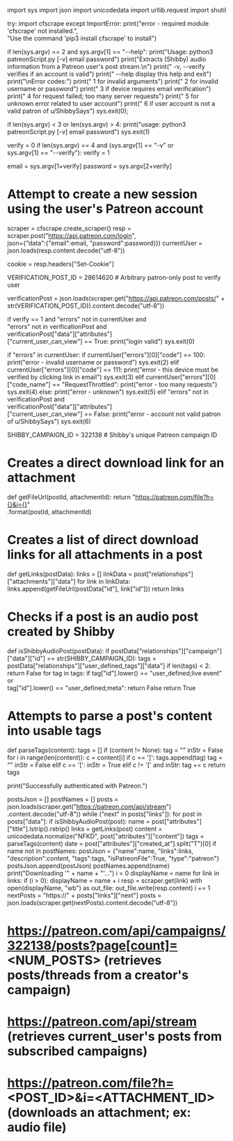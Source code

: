 import sys
import json
import unicodedata
import urllib.request
import shutil

try:
    import cfscrape
except ImportError:
    print("error - required module 'cfscrape' not installed.", \
        "Use the command 'pip3 install cfscrape' to install")

if len(sys.argv) == 2 and sys.argv[1] == "--help":
    print("Usage: python3 patreonScript.py [-v] email password")
    print("Extracts (Shibby) audio information from a Patreon user's post stream.\n")
    print("  -v, --verify    verifies if an account is valid")
    print("      --help      display this help and exit")
    print("\nError codes:")
    print("  1  for invalid arguments")
    print("  2  for invalid username or password")
    print("  3  if device requires email verification")
    print("  4  for request failed; too many server requests")
    print("  5  for unknown error related to user account")
    print("  6  if user account is not a valid patron of u/ShibbySays")
    sys.exit(0);

if len(sys.argv) < 3 or len(sys.argv) > 4:
    print("usage: python3 patreonScript.py [-v] email password")
    sys.exit(1)

verify = 0
if len(sys.argv) == 4 and (sys.argv[1] == "-v" or \
        sys.argv[1] == "--verify"):
    verify = 1

email = sys.argv[1+verify]
password = sys.argv[2+verify]

# Attempt to create a new session using the user's Patreon account
scraper = cfscrape.create_scraper()
resp = scraper.post("https://api.patreon.com/login", \
    json={"data":{"email":email, "password":password}})
currentUser = json.loads(resp.content.decode("utf-8"))

cookie = resp.headers["Set-Cookie"]

VERIFICATION_POST_ID = 28614620    # Arbitrary patron-only post to verify user

verificationPost = json.loads(scraper.get("https://api.patreon.com/posts/" + \
    str(VERIFICATION_POST_ID)).content.decode("utf-8"))

if verify == 1 and "errors" not in currentUser and \
    "errors" not in verificationPost and \
        verificationPost["data"]["attributes"] \
        ["current_user_can_view"] == True:
    print("login valid")
    sys.exit(0)

if "errors" in currentUser:
    if currentUser["errors"][0]["code"] == 100:
        print("error - invalid username or password")
        sys.exit(2)
    elif currentUser["errors"][0]["code"] == 111:
        print("error - this device must be verified by clicking link in email")
        sys.exit(3)
    elif currentUser["errors"][0]["code_name"] == "RequestThrottled":
        print("error - too many requests")
        sys.exit(4)
    else:
        print("error - unknown")
        sys.exit(5)
elif "errors" not in verificationPost and \
            verificationPost["data"]["attributes"] \
            ["current_user_can_view"] == False:
        print("error - account not valid patron of u/ShibbySays")
        sys.exit(6)

SHIBBY_CAMPAIGN_ID = 322138    # Shibby's unique Patreon campaign ID

# Creates a direct download link for an attachment
def getFileUrl(postId, attachmentId):
    return "https://patreon.com/file?h={}&i={}" \
        .format(postId, attachmentId)

# Creates a list of direct download links for all attachments in a post
def getLinks(postData):
    links = []
    linkData = post["relationships"]["attachments"]["data"]
    for link in linkData:
        links.append(getFileUrl(postData["id"], link["id"]))
    return links

# Checks if a post is an audio post created by Shibby
def isShibbyAudioPost(postData):
    if postData["relationships"]["campaign"]["data"]["id"] == str(SHIBBY_CAMPAIGN_ID):
        tags = postData["relationships"]["user_defined_tags"]["data"]
        if len(tags) < 2:
            return False
        for tag in tags:
            if tag["id"].lower() == "user_defined;live event" or \
                tag["id"].lower() == "user_defined;meta":
                return False
    return True

# Attempts to parse a post's content into usable tags
def parseTags(content):
    tags = []
    if (content != None):
        tag = ""
        inStr = False
        for i in range(len(content)):
            c = content[i]
            if c == ']':
                tags.append(tag)
                tag = ""
                inStr = False
            elif c == '[':
                inStr = True
            elif c != '[' and inStr:
                tag += c
    return tags

print("Successfully authenticated with Patreon.")

postsJson = []
postNames = []
posts = json.loads(scraper.get("https://patreon.com/api/stream") \
    .content.decode("utf-8"))
while ("next" in posts["links"]):
    for post in posts["data"]:
        if isShibbyAudioPost(post):
            name = post["attributes"]["title"].lstrip().rstrip()
            links = getLinks(post)
            content = unicodedata.normalize("NFKD", post["attributes"]["content"])
            tags = parseTags(content)
            date = post["attributes"]["created_at"].split("T")[0]
            if name not in postNames:
                postJson = {"name":name, "links":links, "description":content, "tags":tags, "isPatreonFile":True, "type":"patreon"}
                postsJson.append(postJson)
                postNames.append(name)
                print("Downloading '" + name + "'...")
                i = 0
                displayName = name
                for link in links:
                    if (i > 0):
                        displayName = name + i
                    resp = scraper.get(link)
                    with open(displayName, "wb") as out_file:
                        out_file.write(resp.content)
                    i += 1
    nextPosts = "https://" + posts["links"]["next"]
    posts = json.loads(scraper.get(nextPosts).content.decode("utf-8"))


# https://patreon.com/api/campaigns/322138/posts?page[count]=<NUM_POSTS>    (retrieves posts/threads from a creator's campaign)
# https://patreon.com/api/stream    (retrieves current_user's posts from subscribed campaigns)
# https://patreon.com/file?h=<POST_ID>&i=<ATTACHMENT_ID>    (downloads an attachment; ex: audio file)
